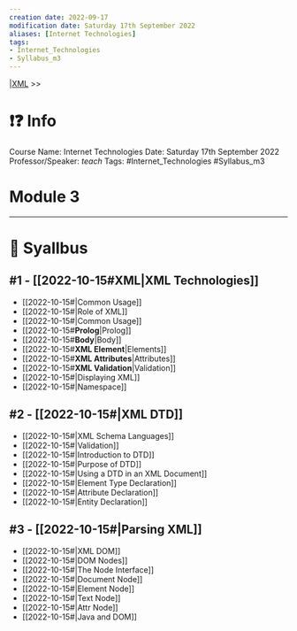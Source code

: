 ```yaml
---
creation date: 2022-09-17
modification date: Saturday 17th September 2022
aliases: [Internet Technologies] 
tags: 
- Internet_Technologies
- Syllabus_m3
---
```


 |[XML](2022-10-15.md) >>

# ❗❓ Info
Course Name: Internet Technologies
Date: Saturday 17th September 2022
Professor/Speaker: *teach*
Tags: #Internet_Technologies #Syllabus_m3 

# Module 3
---
# 📕 Syallbus

##  #1 - [[2022-10-15#**XML**|XML Technologies]]
- [[2022-10-15#|Common Usage]]
- [[2022-10-15#|Role of XML]]
- [[2022-10-15#|Common Usage]]
- [[2022-10-15#**Prolog**|Prolog]]
- [[2022-10-15#**Body**|Body]]
- [[2022-10-15#**XML Element**|Elements]]
- [[2022-10-15#**XML Attributes**|Attributes]]
- [[2022-10-15#**XML Validation**|Validation]]
- [[2022-10-15#|Displaying XML]]
- [[2022-10-15#|Namespace]]

##  #2 - [[2022-10-15#|XML DTD]]
- [[2022-10-15#|XML Schema Languages]]
- [[2022-10-15#|Validation]]
- [[2022-10-15#|Introduction to DTD]]
- [[2022-10-15#|Purpose of DTD]]
- [[2022-10-15#|Using a DTD in an XML Document]]
- [[2022-10-15#|Element Type Declaration]]
- [[2022-10-15#|Attribute Declaration]]
- [[2022-10-15#|Entity Declaration]]

## #3 - [[2022-10-15#|Parsing XML]]
- [[2022-10-15#|XML DOM]]
- [[2022-10-15#|DOM Nodes]]
- [[2022-10-15#|The Node Interface]]
- [[2022-10-15#|Document Node]]
- [[2022-10-15#|Element Node]]
- [[2022-10-15#|Text Node]]
- [[2022-10-15#|Attr Node]]
- [[2022-10-15#|Java and DOM]]